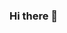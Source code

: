 ### Hi there 👋

<!--
**mustafe77/mustafe77** is a ✨ _special_ ✨ repository because its `README.md` (this file) appears on your GitHub profile.

Here are some ideas to get you started:

- 🔭 I’m currently working on CODEFACTORY
- 🌱 I’m currently learning Front-end programming
- 👯 I’m looking to collaborate on Front-End
- 🤔 I’m looking for help with Front-end
- 💬 Ask me about Careers, Front-end,Anything
- 📫 How to reach me: mustafeyusuf@gmx.at
- ⚡ Fun fact: Dancing, Fitness !!!
